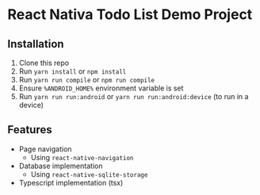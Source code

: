 # React Nativa Todo List Demo Project

## Installation

1. Clone this repo
2. Run `yarn install` or `npm install`
3. Run `yarn run compile` or `npm run compile`
4. Ensure `%ANDROID_HOME%` environment variable is set
5. Run `yarn run run:android` or `yarn run run:android:device` (to run in a device)

## Features

- Page navigation
  - Using `react-native-navigation`
- Database implementation
  - Using `react-native-sqlite-storage`
- Typescript implementation (tsx)